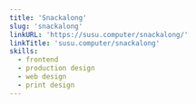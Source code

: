 ```yaml
---
title: 'Snackalong'
slug: 'snackalong'
linkURL: 'https://susu.computer/snackalong/'
linkTitle: 'susu.computer/snackalong'
skills:
  - frontend
  - production design
  - web design
  - print design
---
```

